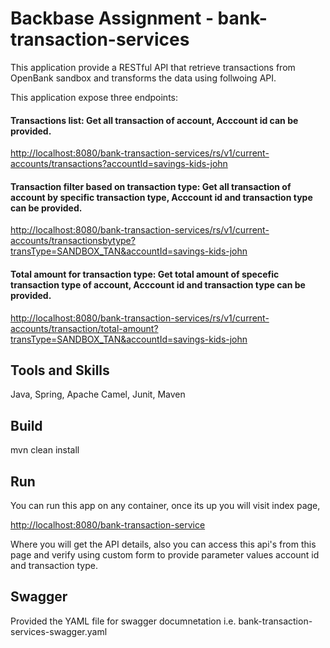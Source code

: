 # Backbase Assignment - bank-transaction-services

This application provide a RESTful API that retrieve transactions from OpenBank sandbox and transforms the data using follwoing API.

This application expose three endpoints:
#### Transactions list:  Get all transaction of account, Acccount id can be provided.

<http://localhost:8080/bank-transaction-services/rs/v1/current-accounts/transactions?accountId=savings-kids-john>

#### Transaction filter based on transaction type:  Get all transaction of account by specific transaction type, Acccount id and transaction type can be provided.

<http://localhost:8080/bank-transaction-services/rs/v1/current-accounts/transactionsbytype?transType=SANDBOX_TAN&accountId=savings-kids-john>
 
#### Total amount for transaction type: Get total amount of specefic transaction type of account, Acccount id and transaction type can be provided.

<http://localhost:8080/bank-transaction-services/rs/v1/current-accounts/transaction/total-amount?transType=SANDBOX_TAN&accountId=savings-kids-john>



## Tools and Skills

Java, Spring, Apache Camel, Junit, Maven


## Build

mvn clean install


## Run

You can run this app on any container, once its up you will visit index page,

<http://localhost:8080/bank-transaction-service>

Where you will get the API details, also you can access this api's from this page and verify using custom form to provide parameter values account id and transaction type.


## Swagger 

Provided the YAML file for swagger documnetation i.e. bank-transaction-services-swagger.yaml
